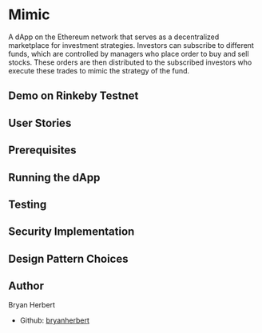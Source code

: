 # Mimic
A dApp on the Ethereum network that serves as a decentralized marketplace for investment strategies. Investors can subscribe to different funds, which are controlled by managers who place order to buy and sell stocks. These orders are then distributed to the subscribed investors who execute these trades to mimic the strategy of the fund.

## Demo on Rinkeby Testnet

## User Stories

## Prerequisites

## Running the dApp

## Testing

## Security Implementation

## Design Pattern Choices

## Author
Bryan Herbert
- Github: [bryanherbert](https://github.com/bryanherbert)